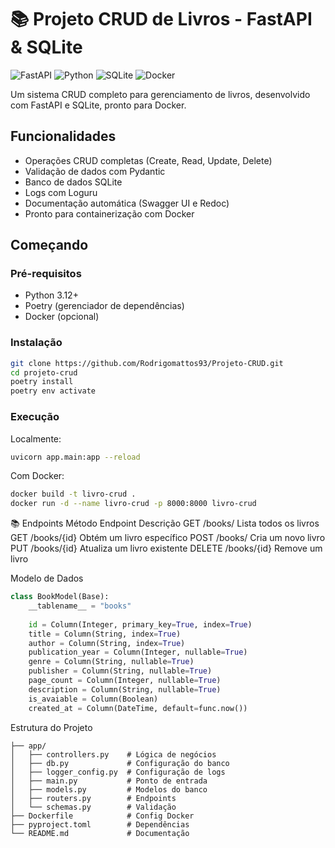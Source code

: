 # 📚 Projeto CRUD de Livros - FastAPI & SQLite

![FastAPI](https://img.shields.io/badge/FastAPI-005571?style=for-the-badge&logo=fastapi)
![Python](https://img.shields.io/badge/python-3670A0?style=for-the-badge&logo=python&logoColor=ffdd54)
![SQLite](https://img.shields.io/badge/sqlite-%2307405e.svg?style=for-the-badge&logo=sqlite&logoColor=white)
![Docker](https://img.shields.io/badge/docker-%230db7ed.svg?style=for-the-badge&logo=docker&logoColor=white)

Um sistema CRUD completo para gerenciamento de livros, desenvolvido com FastAPI e SQLite, pronto para Docker.

## Funcionalidades

-  Operações CRUD completas (Create, Read, Update, Delete)
-  Validação de dados com Pydantic
-  Banco de dados SQLite
-  Logs com Loguru
-  Documentação automática (Swagger UI e Redoc)
-  Pronto para containerização com Docker

## Começando

### Pré-requisitos

- Python 3.12+
- Poetry (gerenciador de dependências)
- Docker (opcional)

### Instalação

```bash
git clone https://github.com/Rodrigomattos93/Projeto-CRUD.git
cd projeto-crud
poetry install
poetry env activate
```

### Execução

Localmente:
```bash
uvicorn app.main:app --reload
```

Com Docker:
```bash
docker build -t livro-crud .
docker run -d --name livro-crud -p 8000:8000 livro-crud
```

📚 Endpoints
Método	Endpoint	Descrição
GET	/books/	Lista todos os livros
GET	/books/{id}	Obtém um livro específico
POST	/books/	Cria um novo livro
PUT	/books/{id}	Atualiza um livro existente
DELETE	/books/{id}	Remove um livro

Modelo de Dados
```python
class BookModel(Base):
    __tablename__ = "books"
    
    id = Column(Integer, primary_key=True, index=True)
    title = Column(String, index=True)
    author = Column(String, index=True)
    publication_year = Column(Integer, nullable=True)
    genre = Column(String, nullable=True)
    publisher = Column(String, nullable=True)
    page_count = Column(Integer, nullable=True)
    description = Column(String, nullable=True)
    is_avaiable = Column(Boolean)
    created_at = Column(DateTime, default=func.now())
```

Estrutura do Projeto
```projeto-crud/
├── app/
│   ├── controllers.py    # Lógica de negócios
│   ├── db.py             # Configuração do banco
│   ├── logger_config.py  # Configuração de logs
│   ├── main.py           # Ponto de entrada
│   ├── models.py         # Modelos do banco
│   ├── routers.py        # Endpoints
│   └── schemas.py        # Validação
├── Dockerfile            # Config Docker
├── pyproject.toml        # Dependências
└── README.md             # Documentação
```